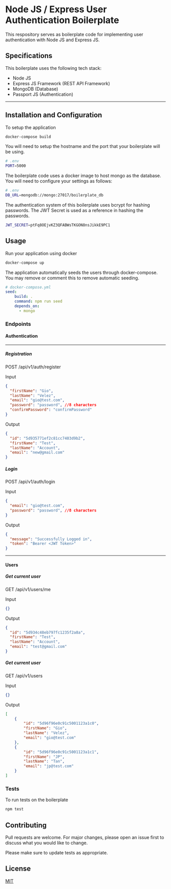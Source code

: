 # Node JS / Express User Authentication Boilerplate

This respository serves as boilerplate code for implementing user authentication with Node JS and Express JS. 

## Specifications

This boilerplate uses the following tech stack:
* Node JS
* Express JS Framework (REST API Framework)
* MongoDB (Database)
* Passport JS (Authentication)
___


## Installation and Configuration
To setup the application
```bash
docker-compose build
```
You will need to setup the hostname and the port that your boilerplate will be using.

```sh
# .env
PORT=5000
```

The boilerplate code uses a docker image to host mongo as the database. You will need to configure your settings as follows:

```sh
# .env
DB_URL=mongodb://mongo:27017/boilerplate_db
```

The authentication system of this boilerplate uses bcrypt for hashing passwords. The JWT Secret is used as a reference in hashing the passwords.
```sh
JWT_SECRET=ptFq8OEjvKZ3QFABWsTKGON8nsJikkE9PC1
```

## Usage
Run your application using docker
```bash
docker-compose up
```

The application automatically seeds the users through docker-compose. You may remove or comment this to remove automatic seeding.

```yml
# docker-compose.yml
seed:
    build: .
    command: npm run seed
    depends_on:
      - mongo
```

### Endpoints

#### Authentication
___

##### Registration
POST /api/v1/auth/register

Input
```json
{
  "firstName": "Gio",
  "lastName": "Velez",
  "email": "gio@test.com",
  "password": "password", //8 characters
  "confirmPassword": "confirmPassword"
}
```
Output
```json
{
  "id": "5d935771ef2c81cc7403d9b2",
  "firstName": "Test",
  "lastName": "Account",
  "email": "new@gmail.com"
}
```

##### Login
POST /api/v1/auth/login

Input
```json
{
  "email": "gio@test.com",
  "password": "password", //8 characters
}
```
Output
```json
{
  "message": "Successfully Logged in",
  "token": "Bearer <JWT Token>"
}
```
___

#### Users

##### Get current user
GET /api/v1/users/me

Input
```json
{}
```

Output
```json
{
  "id": "5d934c48eb797fc1235f2a8a",
  "firstName": "Test",
  "lastName": "Account",
  "email": "test@gmail.com"
}
```

##### Get current user
GET /api/v1/users

Input
```json
{}
```

Output
```json
[
    {
        "id": "5d96f96e0c91c5001123a1c0",
        "firstName": "Gio",
        "lastName": "Velez",
        "email": "gio@test.com"
    },
    {
        "id": "5d96f96e0c91c5001123a1c1",
        "firstName": "JP",
        "lastName": "Tan",
        "email": "jp@test.com"
    }
]
```

### Tests
To run tests on the boilerplate
```bash
npm test
```

## Contributing
Pull requests are welcome. For major changes, please open an issue first to discuss what you would like to change.

Please make sure to update tests as appropriate.

## License
[MIT](https://choosealicense.com/licenses/mit/)
